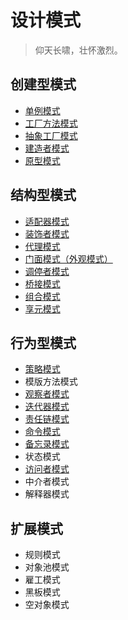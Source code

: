 # 设计模式

> 仰天长啸，壮怀激烈。

## 创建型模式
- [单例模式](/design-patterns/build/singleton.md)
- [工厂方法模式](/design-patterns/build/factory.md)
- [抽象工厂模式](/design-patterns/build/abstract-factory.md)
- [建造者模式](/design-patterns/build/Builder.md)
- [原型模式](/design-patterns/build/Prototype.md)

## 结构型模式
- [适配器模式](/design-patterns/structure/Adapter.md)
- [装饰者模式](/design-patterns/structure/Decorator.md)
- [代理模式](/design-patterns/structure/Proxy.md)
- [门面模式（外观模式）](/design-patterns/structure/Facade.md)
- [调停者模式](/design-patterns/structure/Mediator.md)
- [桥接模式](/design-patterns/structure/Bridge.md)
- [组合模式](/design-patterns/structure/Composite.md)
- [享元模式](/design-patterns/structure/Flyweight.md)

## 行为型模式

- [策略模式](/design-patterns/behavioral/strategy.md)
- 模版方法模式
- [观察者模式](/design-patterns/behavioral/Observer.md)
- [迭代器模式](/design-patterns/behavioral/Iterator.md)
- [责任链模式](/design-patterns/behavioral/ChainOfResponsibility.md)
- [命令模式](/design-patterns/behavioral/Command.md)
- [备忘录模式](/design-patterns/behavioral/Memento.md)
- 状态模式
- [访问者模式](/design-patterns/behavioral/Visitor.md)
- 中介者模式
- 解释器模式

## 扩展模式

- 规则模式
- 对象池模式
- 雇工模式
- 黑板模式
- 空对象模式
